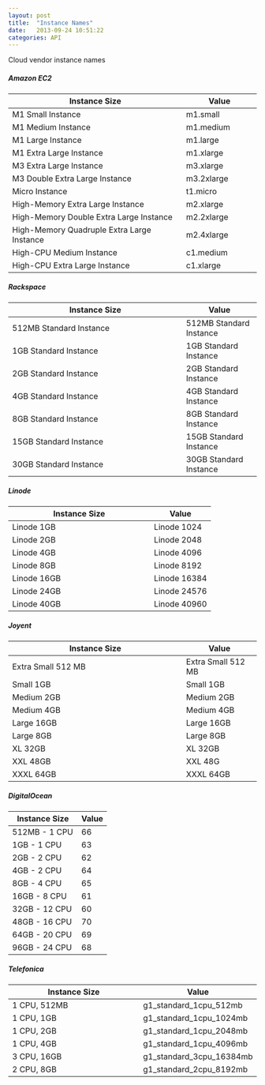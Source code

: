 ```yaml
---
layout: post
title:  "Instance Names"
date:   2013-09-24 10:51:22
categories: API
---
```



<p class="lead">Cloud vendor instance names</p>

##### Amazon EC2
<table class='table table-bordered table-striped'>
  <colgroup>
    <col width="70%"/>
    <col width="30%"/>
  </colgroup>
	<thead>
		<tr>
			<th>Instance Size</th>
			<th>Value</th>
		</tr>
	</thead>
	<tbody>
		<tr>
		<td>M1 Small Instance</td><td>m1.small</td>
		</tr>
		<tr>
		<td>M1 Medium Instance</td><td>m1.medium</td>
		</tr>
		<tr>
		<td>M1 Large Instance</td><td>m1.large</td>
		</tr>
		<tr>
		<td>M1 Extra Large Instance</td><td>m1.xlarge</td>
		</tr>
		<tr>
		<td>M3 Extra Large Instance</td><td>m3.xlarge</td>
		</tr>
		<tr>
		<td>M3 Double Extra Large Instance</td><td>m3.2xlarge</td>
		</tr>
		<tr>
		<td>Micro Instance</td><td>t1.micro</td>
		</tr>
		<tr>
		<td>High-Memory Extra Large Instance</td><td>m2.xlarge</td>
		</tr>
		<tr>
		<td>High-Memory Double Extra Large Instance</td><td>m2.2xlarge</td>
		</tr>
		<tr>
		<td>High-Memory Quadruple Extra Large Instance</td><td>m2.4xlarge</td>
		</tr>
		<tr>
		<td>High-CPU Medium Instance</td><td>c1.medium</td>
		</tr>
		<tr>
		<td>High-CPU Extra Large Instance</td><td>c1.xlarge</td>
		</tr>
	</tbody>
</table>


##### Rackspace
<table class='table table-bordered table-striped'>
  <colgroup>
    <col width="70%"/>
    <col width="30%"/>
  </colgroup>
	<thead>
		<tr>
			<th>Instance Size</th>
			<th>Value</th>
		</tr>
	</thead>
	<tbody>
		<tr>
			<td>
			512MB Standard Instance</td><td>512MB Standard Instance</td>
		</tr>
		<tr>
			<td>
			1GB Standard Instance</td><td>1GB Standard Instance</td>
		</tr>
		<tr>
			<td>
			2GB Standard Instance</td><td>2GB Standard Instance</td>
		</tr>
		<tr>
			<td>
			4GB Standard Instance</td><td>4GB Standard Instance</td>
		</tr>
		<tr>
			<td>
			8GB Standard Instance</td><td>8GB Standard Instance</td>
		</tr>
		<tr>
			<td>
			15GB Standard Instance</td><td>15GB Standard Instance</td>
		</tr>
		<tr>
			<td>
			30GB Standard Instance</td><td>30GB Standard Instance</td>
		</tr>
	</tbody>
</table>

##### Linode
<table class='table table-bordered table-striped'>
  <colgroup>
    <col width="70%"/>
    <col width="30%"/>
  </colgroup>
	<thead>
		<tr>
			<th>Instance Size</th>
			<th>Value</th>
		</tr>
	</thead>
	<tbody>
		<tr><td>Linode 1GB</td><td>Linode 1024</td></tr>
		<tr><td>Linode 2GB</td><td>Linode 2048</td></tr>
		<tr><td>Linode 4GB</td><td>Linode 4096</td></tr>
		<tr><td>Linode 8GB</td><td>Linode 8192</td></tr>
		<tr><td>Linode 16GB</td><td>Linode 16384</td></tr>
		<tr><td>Linode 24GB</td><td>Linode 24576</td></tr>
		<tr><td>Linode 40GB</td><td>Linode 40960</td></tr>
	</tbody>
</table>

##### Joyent
<table class='table table-bordered table-striped'>
  <colgroup>
    <col width="70%"/>
    <col width="30%"/>
  </colgroup>
	<thead>
		<tr>
			<th>Instance Size</th>
			<th>Value</th>
		</tr>
	</thead>
	<tbody>
		<tr><td>Extra Small 512 MB</td><td>Extra Small 512 MB</td></tr>
		<tr><td>Small 1GB</td><td>Small 1GB</td></tr>
		<tr><td>Medium 2GB</td><td>Medium 2GB</td></tr>
		<tr><td>Medium 4GB</td><td>Medium 4GB</td></tr>
		<tr><td>Large 16GB</td><td>Large 16GB</td></tr>
		<tr><td>Large 8GB</td><td>Large 8GB</td></tr>
		<tr><td>XL 32GB</td><td>XL 32GB</td></tr>
		<tr><td>XXL 48GB</td><td>XXL 48G</td></tr>
		<tr><td>XXXL 64GB</td><td>XXXL 64GB</td></tr>
	</tbody>
</table>

##### DigitalOcean
<table class='table table-bordered table-striped'>
  <colgroup>
    <col width="70%"/>
    <col width="30%"/>
  </colgroup>
	<thead>
		<tr>
			<th>Instance Size</th>
			<th>Value</th>
		</tr>
	</thead>
	<tbody>
		<tr><td>512MB - 1 CPU</td><td>66</td></tr>
		<tr><td>1GB - 1 CPU</td><td>63</td></tr>
		<tr><td>2GB - 2 CPU</td><td>62</td></tr>
		<tr><td>4GB - 2 CPU</td><td>64</td></tr>
		<tr><td>8GB - 4 CPU</td><td>65</td></tr>
		<tr><td>16GB - 8 CPU</td><td>61</td></tr>
		<tr><td>32GB - 12 CPU</td><td>60</td></tr>
		<tr><td>48GB - 16 CPU</td><td>70</td></tr>
		<tr><td>64GB - 20 CPU</td><td>69</td></tr>
		<tr><td>96GB - 24 CPU</td><td>68</td></tr>
	</tbody>
</table>

##### Telefonica
<table class='table table-bordered table-striped'>
  <colgroup>
    <col width="70%"/>
    <col width="30%"/>
  </colgroup>
	<thead>
		<tr>
			<th>Instance Size</th>
			<th>Value</th>
		</tr>
	</thead>
	<tbody>
		<tr><td>1 CPU, 512MB</td><td>g1_standard_1cpu_512mb</td></tr>
		<tr><td>1 CPU, 1GB</td><td>g1_standard_1cpu_1024mb</td></tr>
		<tr><td>1 CPU, 2GB</td><td>g1_standard_1cpu_2048mb</td></tr>
		<tr><td>1 CPU, 4GB</td><td>g1_standard_1cpu_4096mb</td></tr>
		<tr><td>3 CPU, 16GB</td><td>g1_standard_3cpu_16384mb</td></tr>
		<tr><td>2 CPU, 8GB</td><td>g1_standard_2cpu_8192mb</td></tr>
	</tbody>
</table>
